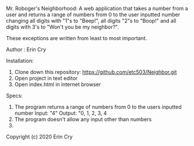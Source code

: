Mr. Roboger's Neighborhood: 
  A web application that takes a number from a user and returns a range of numbers from 0 to the user inputted number changing all digits with "1"s to "Beep!", all digits "2"s to "Boop!" and all digits with 3's to "Won't you be my neighbor?". 

  These exceptions are written from least to most important. 

Author : Erin Cry

Installation:
  1. Clone down this repository: https://github.com/etc503/Neighbor.git 
  2. Open project in text editor 
  3. Open index.html in internet browser

Specs:

1) The program returns a range of numbers from 0 to the users inputted number
      Input: "4"
      Output: "0, 1, 2, 3, 4
2)  The program doesn't allow any input other than numbers
3)


Copyright (c) 2020 Erin Cry

 